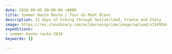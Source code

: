 ```yaml
---
date: 2018-09-05 00:00:00 +0000
title: Summer Haute Route / Tour du Mont Blanc
description: 21 days of hiking through Switzerland, France and Italy
image: https://res.cloudinary.com/wildernessprime/image/upload/v1549566156/haute-route.jpg
expeditions:
- summer-haute-route-2018
keywords: []

---
```

